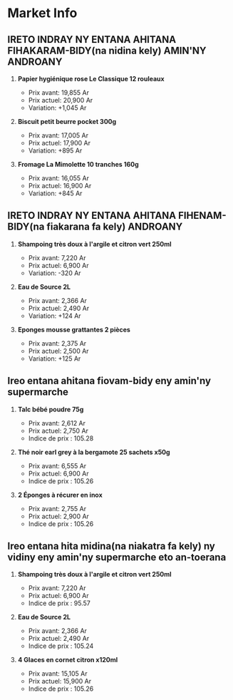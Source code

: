 # Market Info

## IRETO INDRAY NY ENTANA AHITANA FIHAKARAM-BIDY(na nidina kely) AMIN'NY ANDROANY

1. **Papier hygiénique rose Le Classique 12 rouleaux**
   - Prix avant: 19,855 Ar
   - Prix actuel: 20,900 Ar
   - Variation: +1,045 Ar

2. **Biscuit petit beurre pocket 300g**
   - Prix avant: 17,005 Ar
   - Prix actuel: 17,900 Ar
   - Variation: +895 Ar

3. **Fromage La Mimolette 10 tranches 160g**
   - Prix avant: 16,055 Ar
   - Prix actuel: 16,900 Ar
   - Variation: +845 Ar

## IRETO INDRAY NY ENTANA AHITANA FIHENAM-BIDY(na fiakarana fa kely) ANDROANY

1. **Shampoing très doux à l'argile et citron vert 250ml**
   - Prix avant: 7,220 Ar
   - Prix actuel: 6,900 Ar
   - Variation: -320 Ar

2. **Eau de Source 2L**
   - Prix avant: 2,366 Ar
   - Prix actuel: 2,490 Ar
   - Variation: +124 Ar

3. **Eponges mousse grattantes 2 pièces**
   - Prix avant: 2,375 Ar
   - Prix actuel: 2,500 Ar
   - Variation: +125 Ar

## Ireo entana ahitana fiovam-bidy eny amin'ny supermarche

1. **Talc bébé poudre 75g**
   - Prix avant: 2,612 Ar
   - Prix actuel: 2,750 Ar
   - Indice de prix : 105.28

2. **Thé noir earl grey à la bergamote 25 sachets x50g**
   - Prix avant: 6,555 Ar
   - Prix actuel: 6,900 Ar
   - Indice de prix : 105.26

3. **2 Éponges à récurer en inox**
   - Prix avant: 2,755 Ar
   - Prix actuel: 2,900 Ar
   - Indice de prix : 105.26

## Ireo entana hita midina(na niakatra fa kely) ny vidiny eny amin'ny supermarche eto an-toerana

1. **Shampoing très doux à l'argile et citron vert 250ml**
   - Prix avant: 7,220 Ar
   - Prix actuel: 6,900 Ar
   - Indice de prix : 95.57

2. **Eau de Source 2L**
   - Prix avant: 2,366 Ar
   - Prix actuel: 2,490 Ar
   - Indice de prix : 105.24

3. **4 Glaces en cornet citron x120ml**
   - Prix avant: 15,105 Ar
   - Prix actuel: 15,900 Ar
   - Indice de prix : 105.26


